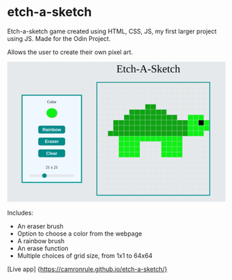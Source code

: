 # etch-a-sketch

Etch-a-sketch game created using HTML, CSS, JS, my first larger project using JS.
Made for the Odin Project.

Allows the user to create their own pixel art.

![Image of a turtle created using the app](./img/etch_a_sketch.png)

Includes: 

- An eraser brush
- Option to choose a color from the webpage
- A rainbow brush
- An erase function
- Multiple choices of grid size, from 1x1 to 64x64

[Live app] {https://camronrule.github.io/etch-a-sketch/}